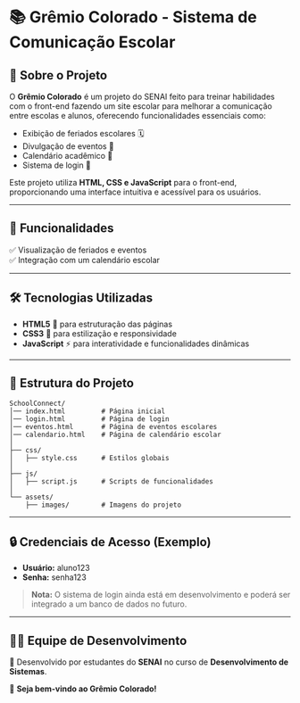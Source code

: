 # 📚 Grêmio Colorado - Sistema de Comunicação Escolar

## 📌 Sobre o Projeto
O **Grêmio Colorado** é um projeto do SENAI feito para treinar habilidades com o front-end fazendo um site escolar para melhorar a comunicação entre escolas e alunos, oferecendo funcionalidades essenciais como:
- Exibição de feriados escolares 🗓️
- Divulgação de eventos 📢
- Calendário acadêmico 📆
- Sistema de login 🔐

Este projeto utiliza **HTML, CSS e JavaScript** para o front-end, proporcionando uma interface intuitiva e acessível para os usuários.

---

## 🚀 Funcionalidades
✅ Visualização de feriados e eventos<br>
✅ Integração com um calendário escolar<br>

---

## 🛠️ Tecnologias Utilizadas
- **HTML5** 🎨 para estruturação das páginas
- **CSS3** 🎨 para estilização e responsividade
- **JavaScript** ⚡ para interatividade e funcionalidades dinâmicas

---

## 📂 Estrutura do Projeto
```
SchoolConnect/
│── index.html         # Página inicial
│── login.html         # Página de login
│── eventos.html       # Página de eventos escolares
│── calendario.html    # Página de calendário escolar
│
├── css/
│   ├── style.css      # Estilos globais
│
├── js/
│   ├── script.js      # Scripts de funcionalidades
│
└── assets/
    ├── images/        # Imagens do projeto
```

---

## 🔒 Credenciais de Acesso (Exemplo)
- **Usuário:** aluno123
- **Senha:** senha123

> **Nota:** O sistema de login ainda está em desenvolvimento e poderá ser integrado a um banco de dados no futuro.

---

## 👨‍💻 Equipe de Desenvolvimento
🚀 Desenvolvido por estudantes do **SENAI** no curso de **Desenvolvimento de Sistemas**.

📌 **Seja bem-vindo ao Grêmio Colorado!**
